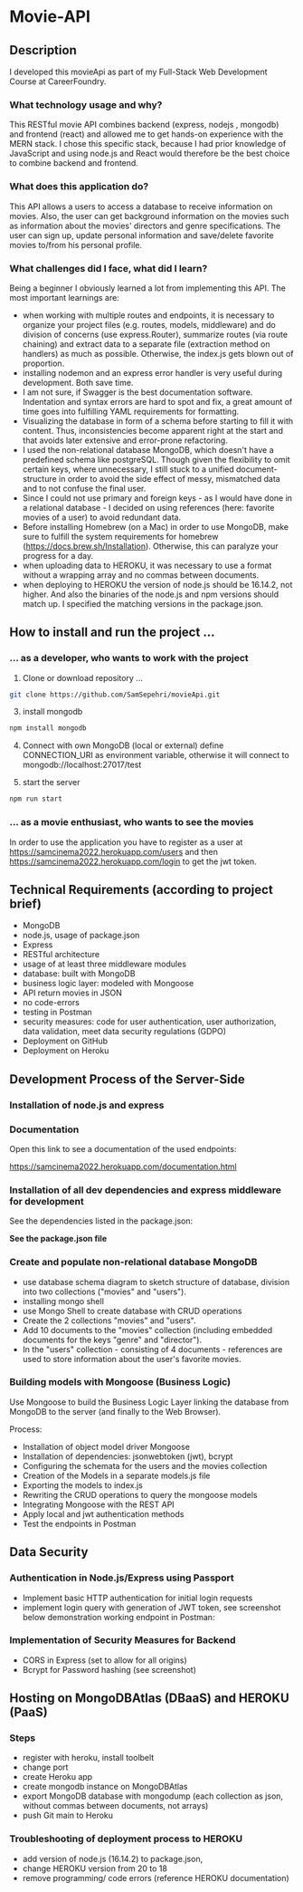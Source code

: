 # Movie-API

## Description

I developed this movieApi as part of my Full-Stack Web Development Course at CareerFoundry.

### What technology usage and why?

This RESTful movie API combines backend (express, nodejs , mongodb) and frontend (react) and allowed me to get hands-on experience with the MERN stack. I chose this specific stack, because I had prior knowledge of JavaScript and using node.js and React would therefore be the best choice to combine backend and frontend.

### What does this application do?

This API allows a users to access a database to receive information on movies. Also, the user can get background information on the movies such as information about the movies' directors and genre specifications. The user can sign up, update personal information and save/delete favorite movies to/from his personal profile.

### What challenges did I face, what did I learn?

Being a beginner I obviously learned a lot from implementing this API. The most important learnings are:
* when working with multiple routes and endpoints, it is necessary to organize your project files (e.g. routes, models, middleware) and do division of concerns (use express.Router), summarize routes (via route chaining) and extract data to a separate file (extraction method on handlers) as much as possible. Otherwise, the index.js gets blown out of proportion.
* installing nodemon and an express error handler is very useful during development. Both save time.
* I am not sure, if Swagger is the best documentation software. Indentation and syntax errors are hard to spot and fix, a great amount of time goes into fulfilling YAML requirements for formatting.
* Visualizing the database in form of a schema before starting to fill it with content. Thus, inconsistencies become apparent right at the start and that avoids later extensive and error-prone refactoring.
* I used the non-relational database MongoDB, which doesn't have a predefined schema like postgreSQL. Though given the flexibility to omit certain keys, where unnecessary, I still stuck to a unified document-structure in order to avoid the side effect of messy, mismatched data and to not confuse the final user.
* Since I could not use primary and foreign keys - as I would have done in a relational database - I decided on using references (here: favorite movies of a user) to avoid redundant data.
* Before installing Homebrew (on a Mac) in order to use MongoDB, make sure to fulfill the system requirements for homebrew (https://docs.brew.sh/Installation). Otherwise, this can paralyze your progress for a day.
* when uploading data to HEROKU, it was necessary to use a format without a wrapping array and no commas between documents.
* when deploying to HEROKU the version of node.js should be 16.14.2, not higher. And also the binaries of the node.js and npm versions should match up. I specified the matching versions in the package.json.


## How to install and run the project ...

### ... as a developer, who wants to work with the project
1. Clone or download repository ...
```bash
git clone https://github.com/SamSepehri/movieApi.git
```


3. install mongodb
```bash
npm install mongodb
```

4. Connect with own MongoDB (local or external)
define CONNECTION_URI as environment variable, otherwise it will connect to mongodb://localhost:27017/test


5. start the server
```bash
npm run start
```

### ... as a movie enthusiast, who wants to see the movies
In order to use the application you have to register as a user at https://samcinema2022.herokuapp.com/users and then
https://samcinema2022.herokuapp.com/login to get the jwt token.

## Technical Requirements (according to project brief)

* MongoDB
* node.js, usage of package.json
* Express
* RESTful architecture
* usage of at least three middleware modules
* database: built with MongoDB
* business logic layer: modeled with Mongoose
* API return movies in JSON
* no code-errors
* testing in Postman
* security measures: code for user authentication, user authorization, data validation, meet data security regulations (GDPO)
* Deployment on GitHub
* Deployment on Heroku


##  Development Process of the Server-Side

### Installation of node.js and express

### Documentation

Open this link to see a documentation of the used endpoints:

https://samcinema2022.herokuapp.com/documentation.html




### Installation of all dev dependencies and express middleware for development

See the dependencies listed in the package.json:

__See the package.json file__

### Create and populate non-relational database MongoDB

* use database schema diagram to sketch structure of database, division into two collections ("movies" and "users").
* installing mongo shell
* use Mongo Shell to create database with CRUD operations
* Create the 2 collections "movies" and "users".
* Add 10 documents to the "movies" collection (including embedded documents for the keys "genre" and "director").
* In the "users" collection - consisting of 4 documents - references are used to store information about the user's favorite movies.

### Building models with Mongoose (Business Logic)

Use Mongoose to build the Business Logic Layer linking the database from MongoDB to the server (and finally to the Web Browser).

Process:
* Installation of object model driver Mongoose
* Installation of dependencies: jsonwebtoken (jwt), bcrypt
* Configuring the schemata for the users and the movies collection
* Creation of the Models in a separate models.js file
* Exporting the models to index.js
* Rewriting the CRUD operations to query the mongoose models
* Integrating Mongoose with the REST API
* Apply local and jwt authentication methods
* Test the endpoints in Postman




## Data Security

### Authentication in Node.js/Express using Passport

* Implement basic HTTP authentication for initial login requests
* implement login query with generation of JWT token, see screenshot below demonstration working endpoint in Postman:




### Implementation of Security Measures for Backend

* CORS in Express (set to allow for all origins)
* Bcrypt for Password hashing (see screenshot)





## Hosting on MongoDBAtlas (DBaaS) and HEROKU (PaaS)

### Steps

* register with heroku, install toolbelt
* change port
* create Heroku app
* create mongodb instance on MongoDBAtlas
* export MongoDB database with mongodump (each collection as json, without commas between documents, not arrays)
* push Git main to Heroku

### Troubleshooting of deployment process to HEROKU

* add version of node.js (16.14.2) to package.json,
* change HEROKU version from 20 to 18
* remove programming/ code errors (reference HEROKU documentation)
